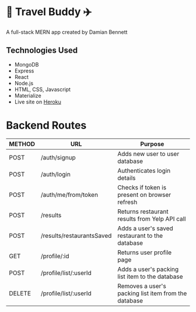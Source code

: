 # :ship: Travel Buddy :airplane:

A full-stack MERN app created by Damian Bennett

## Technologies Used
* MongoDB
* Express
* React
* Node.js
* HTML, CSS, Javascript
* Materialize
* Live site on [Heroku](https://damianstravelbuddy.herokuapp.com/)











# Backend Routes
METHOD | URL | Purpose
--- | --- | ---
POST | /auth/signup | Adds new user to user database
POST | /auth/login | Authenticates login details
POST | /auth/me/from/token | Checks if token is present on browser refresh
POST | /results | Returns restaurant results from Yelp API call
POST | /results/restaurantsSaved | Adds a user's saved restaurant to the database
GET | /profile/:id | Returns user profile page
POST | /profile/list/:userId | Adds a user's packing list item to the database
DELETE | /profile/list/:userId | Removes a user's packing list item from the database